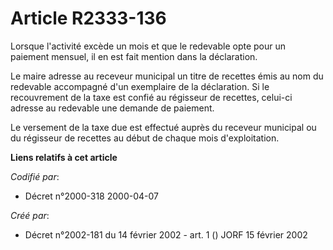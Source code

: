 # Article R2333-136

Lorsque l'activité excède un mois et que le redevable opte pour un paiement mensuel, il en est fait mention dans la
déclaration.

Le maire adresse au receveur municipal un titre de recettes émis au nom du redevable accompagné d'un exemplaire de la
déclaration. Si le recouvrement de la taxe est confié au régisseur de recettes, celui-ci adresse au redevable une demande de
paiement.

Le versement de la taxe due est effectué auprès du receveur municipal ou du régisseur de recettes au début de chaque mois
d'exploitation.

**Liens relatifs à cet article**

_Codifié par_:

  - Décret n°2000-318 2000-04-07

_Créé par_:

  - Décret n°2002-181 du 14 février 2002 - art. 1 () JORF 15 février 2002
